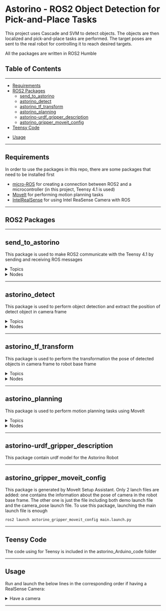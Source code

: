 # **Astorino - ROS2 Object Detection for Pick-and-Place Tasks**

This project uses Cascade and SVM to detect objects. The objects are then localized and pick-and-place tasks are performed. The target poses are sent to the real robot for controlling it to reach desired targets.

All the packages are written in ROS2 Humble

## **Table of Contents**
<hr>

* [Requirements](#requirements)
* [ROS2 Packages](#ros2-packages)
    * [send_to_astorino](#send_to_astorino)
    * [astorino_detect](#astorino_detect)
    * [astorino_tf_transform](#astorino_tf_transform)
    * [astorino_planning](#astorino_planning)
    * [astorino-urdf_gripper_description](#astorino-urdf_gripper_description)
    * [astorino_gripper_moveit_config](#astorino_gripper_moveit_config)
* [Teensy Code](#teensy-code)
<!-- * [Bag Files](#bag-file) -->
* [Usage](#usage)
<hr>

## **Requirements**
In order to use the packages in this repo, there are some packages that need to be installed first

* [micro-ROS](https://micro.ros.org/) for creating a connection between ROS2 and a microcontroller (in this project, Teensy 4.1 is used)
* [MoveIt](https://moveit.picknik.ai/) for performing motion planning tasks
* [IntelRealSense](https://github.com/IntelRealSense/realsense-ros) for using Intel ReaSense Camera with ROS

<hr>


## **ROS2 Packages**
<hr>

## send_to_astorino
This package is used to make ROS2 communicate with the Teensy 4.1 by sending and receiving ROS messages

<details>
    <summary>
        Topics 
    </summary>

### Topics
* **/enable_motors** *(std_msgs/msg/Bool)*: enable/disable motors
* **/open_gripper** *(std_msgs/msg/Bool)*: open/close gripper
* **/rotate_motors** *(std_msgs/msg/Float64MultiArray)*: send the desired targets to the robot
</details>

<details>
    <summary>
        Nodes 
    </summary>

### Nodes
* **enable_motors**: to enable or disable motors
    * `ros2 run send_to_astorino enable_motors true` to enable
    * `ros2 run send_to_astorino enable_motors false` to disable 
* **open_gripper**: to open or close gripper
    * `ros2 run send_to_astorino open_gripper true` to open
    * `ros2 run send_to_astorino open_gripper false` to close
* **check_movement**: to move to specific joints' value through command line. It should be run before other running operations to check whether the joints' order is correct. For example:
    * `ros2 run send_to_astorino check_movement 5 0 0 0 0 0` move all the joints form 1 to 6 to [5 0 0 0 0 0] 
* **move_to_turn_off_position**: to move the robot to the turn-off position. Robot should move to this position before turning off
    * `ros2 run send_to_astorino move_to_turn_off_position`
* **move_to_zero_position**: to move the robot to the zero position, which makes the robot fully stretched upward
    * `ros2 run send_to_astorino move_to_zero_position`
* **move_as_planning**: to move the robot to the position as planning in MoveIt. This position is from the `/joint_states` topic from MoveIt
    * `ros2 run send_to_astorino move_as_planning`

</details>

<hr>

## astorino_detect
This package is used to perform object detection and extract the position of detect object in camera frame

<details>
    <summary>
        Topics 
    </summary>
    
### Topics
* **/camera/color/image_raw** *(sensor_msgs/msg/Image)*: color image from the camera
* **/camera/aligned_depth_to_color/image_raw** *(sensor_msgs/msg/Image)*: depth information from the camera, which is aligned to the color camera frame
* **/detected** *(sensor_msgs/msg/Image)*: send the result image which includes the bounding boxes covering detected objects
* **/pose_stamped** *(geometry_msgs/msg/PoseStamped)* or *(geometry_msgs/msg/PoseArray)*: send the result pose of detected objects in camera frame

</details>

<details>
    <summary>
        Nodes 
    </summary>
### Nodes
* **cascade**: to detect and localize only one object
    * `ros2 run astorino_detect cascade` 

* **cascade_multiple**: to detect and localize only multiple objects
    * `ros2 run astorino_detect cascade_multiple` 
</details>

<hr>

## astorino_tf_transform
This package is used to perform the transformation the pose of detected objects in camera frame to robot base frame

<details>
    <summary>
        Topics 
    </summary>
    
### Topics

   

* **/pose_stamped** *(geometry_msgs/msg/PoseStamped)* or *(geometry_msgs/msg/PoseArray)*: pose of detected objects in camera frame
* **/pose_to_move** *(geometry_msgs/msg/PoseStamped)* or *(geometry_msgs/msg/PoseArray)*: send the pose detected objects in robot base frame (or world frame) to MoveIt for motion planning

</details>


<details>
    <summary>
        Nodes
    </summary>
### Nodes

* **pose_stamped_to_world**: to transform the pose of only one object
    * `ros2 run astorino_tf_transform pose_stamped_to_world` 

* **multiple_pose_stamped_to_world**: to transform the pose of multiple object
    * `ros2 run astorino_tf_transform multiple_pose_stamped_to_world`
</details>
<hr>

## astorino_planning
This package is used to perform motion planning tasks using MoveIt

<details>
    <summary>
        Topics
    </summary>

### Topics
* **/pose_to_move** *(geometry_msgs/msg/PoseStamped)* or *(geometry_msgs/msg/PoseArray)*: the target poses for planning
* **/response** *(std_msgs/msg/Bool)*: the execute_multiple node subscribes to this topic to know whenever the an action (move motor, open gripper, etc.) is finished on the real robot. Only after that, the node will continue to plan the next movement. It can be disable in the execute_multiple node. 

</details>

<details>
    <summary>
        Nodes
    </summary>

### Nodes
* **move_to_a_specific_position**: to plan the robot to a target pose defined in the code
    * `ros2 run astorino_planning move_to_a_specific_position`

* **move_command_line**: to plan the robot to a target pose defined through command line (the orientation is based on quaternion). For example
    * `ros2 run astorino_planning move_command_line x y z q.x q.y q.z q.w`: x y z are the position, q.x q.y q.z q.w is the orientation in quaternion form 

* **execute**: to execute motion planning to perform pick-and-place task for only one object
    * `ros2 run astorino_planning execute`
* **execute_multiple**: to execute motion planning to perform pick-and-place task for multiple objects as well as visualizing in Rviz. There are some lines related to the */response* topic that can be disabled
    * `ros2 run astorino_planning execute_multiple`

</details>

<hr>

## astorino-urdf_gripper_description
This package contain urdf model for the Astorino Robot

<hr>

## astorino_gripper_moveit_config
This package is generated by MoveIt Setup Assistant. Only 2 lanch files are added: one contains the information about the pose of camera in the robot base frame. The other one is just the file including both demo launch file and the camera_pose launch file. To use this package, launching the main launch file is enough

`ros2 launch astorino_gripper_moveit_config main.launch.py`

<hr>

## **Teensy Code**
The code using for Teensy is included in the astorino_Arduino_code folder

<hr>
<!-- 
## **Bag File**
There is also a bag file in the bag_files folder. It recorded all the information from the RealSense camera for about 10s. The bag file can be use for testing the algorithm.
<hr> -->

## **Usage**

Run and launch the below lines in the corresponding order if having a RealSense Camera:
<details>
    <summary>
        Have a camera
    </summary>

* `ros2 launch realsense2_camera rs_launch.py enable_rgbd:=true enable_sync:=true align_depth.enable:=true enable_color:=true enable_depth:=true depth_module.profile:=1280x720x30 rgb_camera.profile:=1280x720x30` for running the Intel RealSense Camera and sending information to ROS2
* `ros2 run send_to_astorino move_as_planning` for continously sending the target signals from MoveIt to the Teensy 4.1
* `ros2 run send_to_astorino enable_motors true` for turning on the motors
* `ros2 launch astorino_gripper_moveit_config main.launch.py` for running the MoveIt motion planning, Rviz, and publishing the camera_pose position in robot base frame
* `ros2 run astorino_detect cascade_multiple` for detecting and localizing objects in the camera frame (do not forget to change the address to the model xml files)
* `ros2 run astorino_tf_transform multiple_pose_stamped_to_world` for transforming the pose of detected objects in camera frame to robot base frame
* `ros2 run astorino_planning execute_multiple` for performing motion planning for multiple-object pick-and-place tasks
</details>
<hr>

<!-- Run and launch the below lines in the corresponding order if using the recorded bag file, which include the camera's signal (for testing the algorithms or simulation):
<details>
    <summary>
        Use recorded bag file
    </summary>

* `ros2 launch astorino_gripper_moveit_config main.launch.py` for running the MoveIt motion planning, Rviz, and publishing the camera_pose position in robot base frame
* `ros2 run astorino_detect cascade_multiple` for detecting and localizing objects in the camera frame (do not forget to change the address to the model xml files)
* `ros2 run astorino_tf_transform multiple_pose_stamped_to_world` for transforming the pose of detected objects in camera frame to robot base frame
* `ros2 bag play src/bag_files/camera1711/` for playing the recorded bag file
* `ros2 run astorino_planning execute_multiple` for performing motion planning for multiple-object pick-and-place tasks
</details> -->
